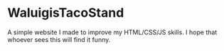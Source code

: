 # WaluigisTacoStand
A simple website I made to improve my HTML/CSS/JS skills. I hope that whoever sees this will find it funny.
